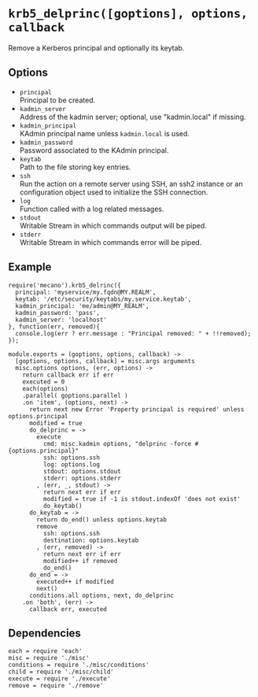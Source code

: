 
# `krb5_delprinc([goptions], options, callback`

Remove a Kerberos principal and optionally its keytab.   

## Options

*   `principal`   
    Principal to be created.   
*   `kadmin_server`   
    Address of the kadmin server; optional, use "kadmin.local" if missing.   
*   `kadmin_principal`   
    KAdmin principal name unless `kadmin.local` is used.   
*   `kadmin_password`   
    Password associated to the KAdmin principal.   
*   `keytab`   
    Path to the file storing key entries.   
*   `ssh`   
    Run the action on a remote server using SSH, an ssh2 instance or an
    configuration object used to initialize the SSH connection.   
*   `log`   
    Function called with a log related messages.   
*   `stdout`   
    Writable Stream in which commands output will be piped.   
*   `stderr`   
    Writable Stream in which commands error will be piped.   

## Example

```
require('mecano').krb5_delrinc({
  principal: 'myservice/my.fqdn@MY.REALM',
  keytab: '/etc/security/keytabs/my.service.keytab',
  kadmin_principal: 'me/admin@MY_REALM',
  kadmin_password: 'pass',
  kadmin_server: 'localhost'
}, function(err, removed){
  console.log(err ? err.message : "Principal removed: " + !!removed);
});
```

    module.exports = (goptions, options, callback) ->
      [goptions, options, callback] = misc.args arguments
      misc.options options, (err, options) ->
        return callback err if err
        executed = 0
        each(options)
        .parallel( goptions.parallel )
        .on 'item', (options, next) ->
          return next new Error 'Property principal is required' unless options.principal
          modified = true
          do_delprinc = ->
            execute
              cmd: misc.kadmin options, "delprinc -force #{options.principal}"
              ssh: options.ssh
              log: options.log
              stdout: options.stdout
              stderr: options.stderr
            , (err, _, stdout) ->
              return next err if err
              modified = true if -1 is stdout.indexOf 'does not exist'
              do_keytab()
          do_keytab = ->
            return do_end() unless options.keytab
            remove
              ssh: options.ssh
              destination: options.keytab
            , (err, removed) ->
              return next err if err
              modified++ if removed
              do_end()
          do_end = ->
            executed++ if modified
            next()
          conditions.all options, next, do_delprinc
        .on 'both', (err) ->
          callback err, executed

## Dependencies

    each = require 'each'
    misc = require './misc'
    conditions = require './misc/conditions'
    child = require './misc/child'
    execute = require './execute'
    remove = require './remove'



